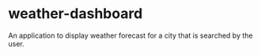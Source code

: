 # weather-dashboard
An application to display weather forecast for a city that is searched by the user.
